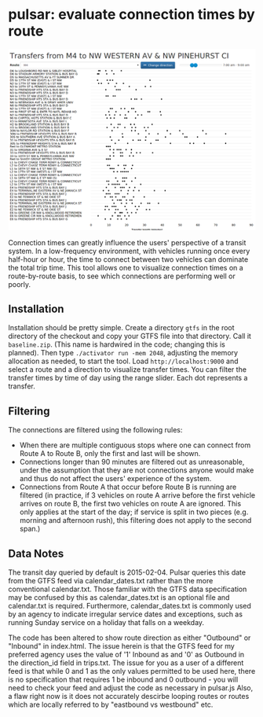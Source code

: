 # pulsar: evaluate connection times by route

<img src="splash.png" alt="visualization of connection times from Route M4, Washington, DC" />

Connection times can greatly influence the users' perspective of a transit system. In a low-frequency environment, with
vehicles running once every half-hour or hour, the time to connect between two vehicles can dominate the total trip time.
This tool allows one to visualize connection times on a route-by-route basis, to see which connections are performing well
or poorly.

## Installation

Installation should be pretty simple. Create a directory `gtfs` in the root directory of the checkout and copy your GTFS
file into that directory. Call it `baseline.zip`. (This name is hardwired in the code; changing this is planned). Then
type `./activator run -mem 2048`, adjusting the memory allocation as needed, to start the tool. Load `http://localhost:9000`
and select a route and a direction to visualize transfer times. You can filter the transfer times by time of day using
the range slider. Each dot represents a transfer.

## Filtering

The connections are filtered using the following rules:

- When there are multiple contiguous stops where one can connect from Route A to Route B, only the first and last will
  be shown.
- Connections longer than 90 minutes are filtered out as unreasonable, under the assumption that they are not connections
  anyone would make and thus do not affect the users' experience of the system.
- Connections from Route A that occur before Route B is running are filtered (in practice, if 3 vehicles on route A arrive
  before the first vehicle arrives on route B, the first two vehicles on route A are ignored. This only applies at the
  start of the day; if service is split in two pieces (e.g. morning and afternoon rush), this filtering does not apply
  to the second span.)

## Data Notes

The transit day queried by default is 2015-02-04.  Pulsar queries this date from the GTFS feed via calendar_dates.txt rather 
than the more conventional calendar.txt.  Those familiar with the GTFS data specification may be confused by this as 
calendar_dates.txt is an optional file and calendar.txt is required.  Furthermore, calendar_dates.txt is commonly used by 
an agency to indicate irregular service dates and exceptions, such as running Sunday service on a holiday that falls on a 
weekday.  

The code has been altered to show route direction as either "Outbound" or "Inbound" in index.html.  The issue herein is that 
the GTFS feed for my preferred agency uses the value of '1' Inbound as and '0' as Outbound in the direction_id field in 
trips.txt.  The issue for you as a user of a different feed is that while 0 and 1 as the only values permitted to be used
here, there is no specification that requires 1 be inbound and 0 outbound - you will need to check your feed and adjust 
the code as necessary in pulsar.js  Also, a flaw right now is it does not accurately descirbe looping routes or routes
which are locally referred to by "eastbound vs westbound" etc.  
